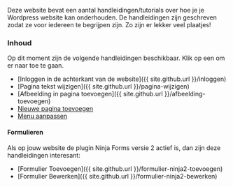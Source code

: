 Deze website bevat een aantal handleidingen/tutorials over hoe je je Wordpress website kan onderhouden. De handleidingen zijn geschreven zodat ze voor iedereen te begrijpen zijn. Zo zijn er lekker veel plaatjes!

### Inhoud
Op dit moment zijn de volgende handleidingen beschikbaar. Klik op een om er naar toe te gaan.

* [Inloggen in de achterkant van de website]({{ site.github.url }}/inloggen)
* [Pagina tekst wijzigen]({{ site.github.url }}/pagina-wijzigen)
* [Afbeelding in pagina toevoegen]({{ site.github.url }}/afbeelding-toevoegen)
* [Nieuwe pagina toevoegen]({{site.github.url}}/pagian-toevoegen)
* [Menu aanpassen]({{site.github.url}}/menu-aanpassen)

#### Formulieren

Als op jouw website de plugin Ninja Forms versie 2 actief is, dan zijn deze handleidingen interesant:
* [Formulier Toevoegen]({{ site.github.url }}/formulier-ninja2-toevoegen)
* [Formulier Bewerken]({{ site.github.url }}/formulier-ninja2-bewerken)
